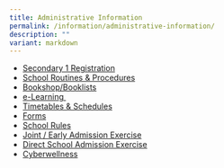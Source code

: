 ```yaml
---
title: Administrative Information
permalink: /information/administrative-information/
description: ""
variant: markdown
---
```

<ul>
<li><a href="/information/administrative-information/secondary-1-registration">Secondary 1 Registration</a></li>
<li><a href="/information/administrative-information/school-routines-n-procedures">School Routines &amp; Procedures</a></li>
<li><a href="/information/administrative-information/bookshop-booklists">Bookshop/Booklists</a></li>
<li><a href="/information/administrative-information/e-learning">e-Learning&nbsp;</a></li>
<li><a href="/administrative-information/timetables-n-schedules/classtimetable">Timetables &amp; Schedules</a></li>
<li><a href="/information/administrative-information/forms">Forms</a></li>
<li><a href="/files/School_Rules_2016_upd_Oct_2015.pdf">School Rules</a></li>
<li><a href="/information/administrative-information/joint-early-admission-exercise">Joint / Early Admission Exercise</a></li>
<li><a href="/information/administrative-information/direct-school-admission-exercise">Direct School Admission Exercise</a></li>
<li><a href="/information/administrative-information/cyberwellness">Cyberwellness</a></li>
</ul>